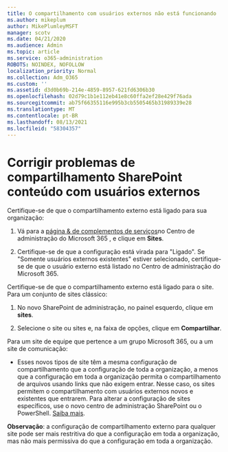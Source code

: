```yaml
---
title: O compartilhamento com usuários externos não está funcionando
ms.author: mikeplum
author: MikePlumleyMSFT
manager: scotv
ms.date: 04/21/2020
ms.audience: Admin
ms.topic: article
ms.service: o365-administration
ROBOTS: NOINDEX, NOFOLLOW
localization_priority: Normal
ms.collection: Adm_O365
ms.custom: ''
ms.assetid: d3d0b69b-214e-4859-8957-621fd6306b30
ms.openlocfilehash: 02d79c1b1e112eb41e8c60ffa2ef28e429f76ada
ms.sourcegitcommit: ab75f66355116e995b3cb5505465b31989339e28
ms.translationtype: MT
ms.contentlocale: pt-BR
ms.lasthandoff: 08/13/2021
ms.locfileid: "58304357"
---
```

# <a name="fix-problems-sharing-sharepoint-content-with-external-users"></a>Corrigir problemas de compartilhamento SharePoint conteúdo com usuários externos

Certifique-se de que o compartilhamento externo está ligado para sua organização:
  
1. Vá para a [página &amp; de complementos de serviços](https://portal.office.com/adminportal/home#/Settings/ServicesAndAddIns)no Centro de administração do Microsoft 365 , e clique em **Sites**.
    
2. Certifique-se de que a configuração está virada para "Ligado". Se "Somente usuários externos existentes" estiver selecionado, certifique-se de que o usuário externo está listado no Centro de administração do Microsoft 365.
    
Certifique-se de que o compartilhamento externo está ligado para o site. Para um conjunto de sites clássico:
  
1. No novo SharePoint de administração, no painel esquerdo, clique em **sites**.
    
2. Selecione o site ou sites e, na faixa de opções, clique em **Compartilhar**.
    
Para um site de equipe que pertence a um grupo Microsoft 365, ou a um site de comunicação:
  
- Esses novos tipos de site têm a mesma configuração de compartilhamento que a configuração de toda a organização, a menos que a configuração em toda a organização permita o compartilhamento de arquivos usando links que não exigem entrar. Nesse caso, os sites permitem o compartilhamento com usuários externos novos e existentes que entrarem. Para alterar a configuração de sites específicos, use o novo centro de administração SharePoint ou o PowerShell. [Saiba mais](https://go.microsoft.com/fwlink/?linkid=871863).
    
**Observação**: a configuração de compartilhamento externo para qualquer site pode ser mais restritiva do que a configuração em toda a organização, mas não mais permissiva do que a configuração em toda a organização. 
  

